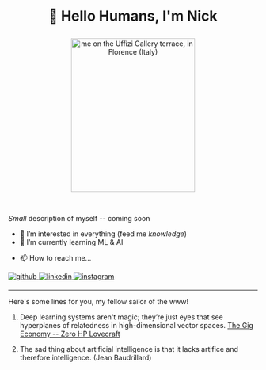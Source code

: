 # <p align="center"> 👋 Hello Humans, I'm Nick </p>

<p align="center">
<img src="https://github.com/nik-ashely/nik-ashely/assets/64537810/503cdc5c-2075-4b38-9ac6-3f950272ee32" alt = "me on the Uffizi Gallery terrace, in Florence (Italy)" align="centre" width="250" height="310">
</p>

<br/>

_Small_ description of myself -- coming soon

- 👀 I’m interested in everything (feed me _knowledge_)
- 🌱 I’m currently learning ML & AI
<!--- visibility="hidden">💞️ I’m looking to collaborate on...--->
- 📫 How to reach me...
<a href="https://github.com/nik-ashely" target="_blank">
<img src=https://img.shields.io/badge/github-%2324292e.svg?&style=for-the-badge&logo=github&logoColor=white alt=github style="margin-bottom: 5px;" />
</a>
<a href="https://linkedin.com/in/nico-ballabio" target="_blank">
<img src=https://img.shields.io/badge/linkedin-%231E77B5.svg?&style=for-the-badge&logo=linkedin&logoColor=white alt=linkedin style="margin-bottom: 5px;" />
</a>
<a href="https://instagram.com/miniops97" target="_blank">
<img src=https://img.shields.io/badge/instagram-%23000000.svg?&style=for-the-badge&logo=instagram&logoColor=white alt=instagram style="margin-bottom: 5px;" />
</a>

---
<!---
nik-ashely/nik-ashely is a ✨ special ✨ repository because its `README.md` (this file) appears on your GitHub profile.
You can click the Preview link to take a look at your changes.
--->

Here's some lines for you, my fellow sailor of the www!

1. Deep learning systems aren't magic; they’re just eyes that see hyperplanes of relatedness in high-dimensional vector spaces.
[The Gig Economy -- Zero HP Lovecraft](https://zerohplovecraft.substack.com/p/the-gig-economy)

2. The sad thing about artificial intelligence is that it lacks artifice and therefore intelligence. (Jean Baudrillard)
